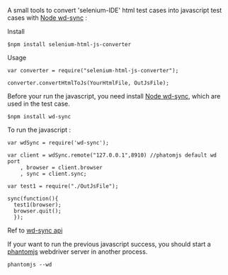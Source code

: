 A small tools to convert 'selenium-IDE' html test cases into javascript test cases with <a href='https://github.com/sebv/node-wd-sync'>Node wd-sync</a> :

Install
```
$npm install selenium-html-js-converter
```
Usage

```
var converter = require("selenium-html-js-converter");

converter.convertHtmlToJs(YourHtmlFile, OutJsFile);
```

Before your run the javascript, you need install <a href='https://github.com/sebv/node-wd-sync'>Node wd-sync</a>, which are used in the test case.
```
$npm install wd-sync
```

To run the javascript :
```
var wdSync = require('wd-sync');

var client = wdSync.remote("127.0.0.1",8910) //phatomjs default wd port
    , browser = client.browser
    , sync = client.sync;

var test1 = require("./OutJsFile");

sync(function(){
  test1(browser);
  browser.quit();
  });
```
Ref to <a href='https://github.com/sebv/node-wd-sync/blob/master/doc/jsonwire-full-mapping.md'>wd-sync api</a>

If your want to run the previous javascript success, you should start a <a href='http://phantomjs.org'>phantomjs</a> webdriver server in another process.
```
phantomjs --wd
```
